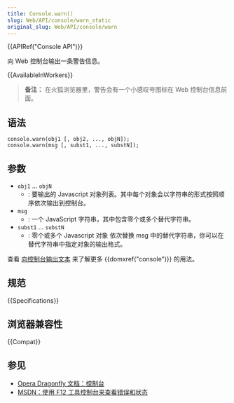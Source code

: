 ```yaml
---
title: Console.warn()
slug: Web/API/console/warn_static
original_slug: Web/API/console/warn
---
```


{{APIRef("Console API")}}

向 Web 控制台输出一条警告信息。

{{AvailableInWorkers}}

> **备注：** 在火狐浏览器里，警告会有一个小感叹号图标在 Web 控制台信息前面。

## 语法

```plain
console.warn(obj1 [, obj2, ..., objN]);
console.warn(msg [, subst1, ..., substN]);
```

## 参数

- `obj1` ... `objN`
  - : 要输出的 Javascript 对象列表。其中每个对象会以字符串的形式按照顺序依次输出到控制台。
- `msg`
  - : 一个 JavaScript 字符串，其中包含零个或多个替代字符串。
- `subst1` ... `substN`
  - : 零个或多个 Javascript 对象 依次替换 msg 中的替代字符串，你可以在替代字符串中指定对象的输出格式。

查看 [向控制台输出文本](/zh-CN/docs/Web/API/Console) 来了解更多 {{domxref("console")}} 的用法。

## 规范

{{Specifications}}

## 浏览器兼容性

{{Compat}}

## 参见

- [Opera Dragonfly 文档：控制台](http://www.opera.com/dragonfly/documentation/console/)
- [MSDN：使用 F12 工具控制台来查看错误和状态](http://msdn.microsoft.com/library/gg589530)
